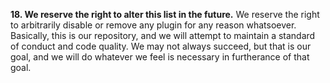 **18. We reserve the right to alter this list in the future.** We reserve the right to arbitrarily disable or remove any plugin for any reason whatsoever. Basically, this is our repository, and we will attempt to maintain a standard of conduct and code quality. We may not always succeed, but that is our goal, and we will do whatever we feel is necessary in furtherance of that goal.